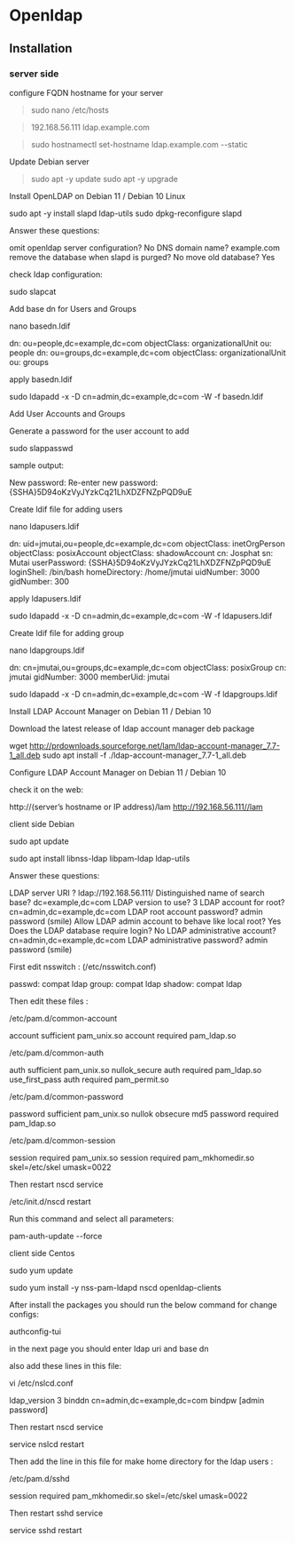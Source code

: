 # Openldap

## Installation
### server side
configure FQDN hostname for your server

> sudo nano /etc/hosts


> 192.168.56.111   ldap.example.com


> sudo hostnamectl set-hostname ldap.example.com --static



Update Debian server

> sudo apt -y update
> sudo apt -y upgrade



Install OpenLDAP on Debian 11 / Debian 10 Linux



sudo apt -y install slapd ldap-utils
sudo dpkg-reconfigure slapd



Answer these questions:

omit openldap server configuration? No
DNS domain name? example.com
remove the database when slapd is purged? No
move old database? Yes


check ldap configuration:

sudo slapcat



Add base dn for Users and Groups



nano basedn.ldif

dn: ou=people,dc=example,dc=com
objectClass: organizationalUnit
ou: people
dn: ou=groups,dc=example,dc=com
objectClass: organizationalUnit
ou: groups


apply basedn.ldif

sudo ldapadd -x -D cn=admin,dc=example,dc=com -W -f basedn.ldif


Add User Accounts and Groups

Generate a password for the user account to add

sudo slappasswd

sample output:

New password:
Re-enter new password:
{SSHA}5D94oKzVyJYzkCq21LhXDZFNZpPQD9uE


Create ldif file for adding users



nano ldapusers.ldif



dn: uid=jmutai,ou=people,dc=example,dc=com
objectClass: inetOrgPerson
objectClass: posixAccount
objectClass: shadowAccount
cn: Josphat
sn: Mutai
userPassword: {SSHA}5D94oKzVyJYzkCq21LhXDZFNZpPQD9uE
loginShell: /bin/bash
homeDirectory: /home/jmutai
uidNumber: 3000
gidNumber: 300


apply ldapusers.ldif

sudo ldapadd -x -D cn=admin,dc=example,dc=com -W -f ldapusers.ldif



Create ldif file for adding group



nano ldapgroups.ldif



dn: cn=jmutai,ou=groups,dc=example,dc=com
objectClass: posixGroup
cn: jmutai
gidNumber: 3000
memberUid: jmutai


sudo ldapadd -x -D cn=admin,dc=example,dc=com -W -f ldapgroups.ldif



Install LDAP Account Manager on Debian 11 / Debian 10



Download the latest release of ldap account manager deb package

wget http://prdownloads.sourceforge.net/lam/ldap-account-manager_7.7-1_all.deb
sudo apt install -f ./ldap-account-manager_7.7-1_all.deb



Configure LDAP Account Manager on Debian 11 / Debian 10



check it on the web:



http://(server’s hostname or IP address)/lam
http://192.168.56.111//lam



client side Debian 


sudo apt update

sudo apt install libnss-ldap libpam-ldap ldap-utils



Answer these questions:

LDAP server URI ? ldap://192.168.56.111/
Distinguished name of search base? dc=example,dc=com
LDAP version to use? 3
LDAP account for root? cn=admin,dc=example,dc=com
LDAP root account password? admin password (smile)
Allow LDAP admin account to behave like local root? Yes
Does the LDAP database require login? No
LDAP administrative account? cn=admin,dc=example,dc=com
LDAP administrative password? admin password (smile)

First edit nsswitch : (/etc/nsswitch.conf)


passwd:            compat ldap
group:               compat ldap
shadow:           compat ldap



Then edit these files :

/etc/pam.d/common-account


account sufficient pam_unix.so
account required pam_ldap.so

/etc/pam.d/common-auth


auth sufficient pam_unix.so nullok_secure
auth required pam_ldap.so use_first_pass
auth required pam_permit.so


 /etc/pam.d/common-password


password sufficient pam_unix.so nullok obsecure md5
password required pam_ldap.so

/etc/pam.d/common-session


session required pam_unix.so
session required pam_mkhomedir.so skel=/etc/skel umask=0022


Then restart nscd service

/etc/init.d/nscd restart

Run this command and select all parameters:

pam-auth-update --force



client side Centos


sudo yum update

sudo yum install -y nss-pam-ldapd nscd openldap-clients



After install the packages you should run the below command for change configs:

authconfig-tui





in the next page you should enter ldap uri and base dn

also add these lines in this file:



vi /etc/nslcd.conf



ldap_version 3
binddn cn=admin,dc=example,dc=com
bindpw [admin password]

Then restart nscd service

service nslcd restart



Then add the line in this file for make home directory for the ldap users :

/etc/pam.d/sshd

session required pam_mkhomedir.so skel=/etc/skel umask=0022


Then restart sshd service

service sshd restart
